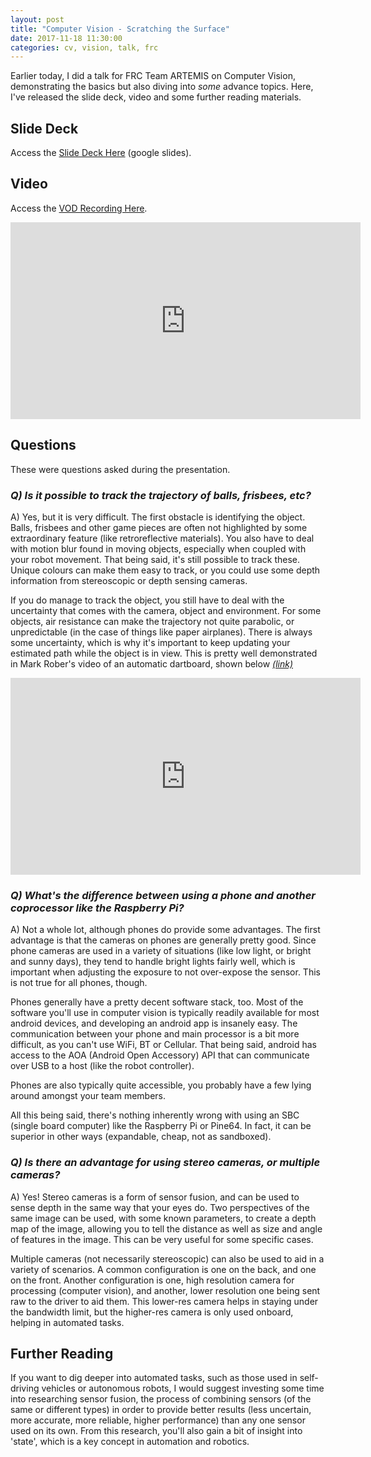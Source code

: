 ```yaml
---
layout: post
title: "Computer Vision - Scratching the Surface"
date: 2017-11-18 11:30:00
categories: cv, vision, talk, frc
---
```


Earlier today, I did a talk for FRC Team ARTEMIS on Computer Vision, demonstrating the basics but also diving into _some_ advance topics. Here, I've released the slide deck, video and some further reading materials.

<!-- excerpt -->

## Slide Deck
Access the [Slide Deck Here](https://docs.google.com/presentation/d/1vgMuifEYkToz7KGrdd0VZSc6E1mUOK-z4cKvbQZ1kbo/edit?usp=sharing) (google slides).

## Video
Access the [VOD Recording Here](https://www.youtube.com/watch?v=d9WSAfzA6fc).

<iframe width="560" height="315" src="https://www.youtube.com/embed/d9WSAfzA6fc" frameborder="0" allowfullscreen></iframe>

<br />

## Questions
These were questions asked during the presentation.

### _Q) Is it possible to track the trajectory of balls, frisbees, etc?_

A) Yes, but it is very difficult. The first obstacle is identifying the object. Balls, frisbees and other game pieces are often not highlighted by some extraordinary feature (like retroreflective materials). You also have to deal with motion blur found in moving objects, especially when coupled with your robot movement. That being said, it's still possible to track these. Unique colours can make them easy to track, or you could use some depth information from stereoscopic or depth sensing cameras.

If you do manage to track the object, you still have to deal with the uncertainty that comes with the camera, object and environment. For some objects, air resistance can make the trajectory not quite parabolic, or unpredictable (in the case of things like paper airplanes). There is always some uncertainty, which is why it's important to keep updating your estimated path while the object is in view. This is pretty well demonstrated in Mark Rober's video of an automatic dartboard, shown below _[(link)](https://www.youtube.com/watch?v=MHTizZ_XcUM)_

<iframe width="560" height="315" src="https://www.youtube.com/embed/MHTizZ_XcUM" frameborder="0" allowfullscreen></iframe>
<br />

### _Q) What's the difference between using a phone and another coprocessor like the Raspberry Pi?_

A) Not a whole lot, although phones do provide some advantages. The first advantage is that the cameras on phones are generally pretty good. Since phone cameras are used in a variety of situations (like low light, or bright and sunny days), they tend to handle bright lights fairly well, which is important when adjusting the exposure to not over-expose the sensor. This is not true for all phones, though.

Phones generally have a pretty decent software stack, too. Most of the software you'll use in computer vision is typically readily available for most android devices, and developing an android app is insanely easy. The communication between your phone and main processor is a bit more difficult, as you can't use WiFi, BT or Cellular. That being said, android has access to the AOA (Android Open Accessory) API that can communicate over USB to a host (like the robot controller).

Phones are also typically quite accessible, you probably have a few lying around amongst your team members.

All this being said, there's nothing inherently wrong with using an SBC (single board computer) like the Raspberry Pi or Pine64. In fact, it can be superior in other ways (expandable, cheap, not as sandboxed).

### _Q) Is there an advantage for using stereo cameras, or multiple cameras?_

A) Yes! Stereo cameras is a form of sensor fusion, and can be used to sense depth in the same way that your eyes do. Two perspectives of the same image can be used, with some known parameters, to create a depth map of the image, allowing you to tell the distance as well as size and angle of features in the image. This can be very useful for some specific cases.

Multiple cameras (not necessarily stereoscopic) can also be used to aid in a variety of scenarios. A common configuration is one on the back, and one on the front. Another configuration is one, high resolution camera for processing (computer vision), and another, lower resolution one being sent raw to the driver to aid them. This lower-res camera helps in staying under the bandwidth limit, but the higher-res camera is only used onboard, helping in automated tasks.
<br />

## Further Reading
If you want to dig deeper into automated tasks, such as those used in self-driving vehicles or autonomous robots, I would suggest investing some time into researching sensor fusion, the process of combining sensors (of the same or different types) in order to provide better results (less uncertain, more accurate, more reliable, higher performance) than any one sensor used on its own. From this research, you'll also gain a bit of insight into 'state', which is a key concept in automation and robotics.

